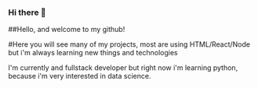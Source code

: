 ### Hi there 👋

<!--
**vandreraia/vandreraia** is a ✨ _special_ ✨ repository because its `README.md` (this file) appears on your GitHub profile.

Here are some ideas to get you started:

- 🔭 I’m currently working on ...
- 🌱 I’m currently learning ...
- 👯 I’m looking to collaborate on ...
- 🤔 I’m looking for help with ...
- 💬 Ask me about ...
- 📫 How to reach me: ...
- 😄 Pronouns: ...
- ⚡ Fun fact: ...
-->

##Hello, and welcome to my github!

#Here you will see many of my projects, most are using HTML/React/Node but i'm always learning new things and technologies

I'm currently and fullstack developer but
right now i'm learning python, because i'm very interested in data science.
